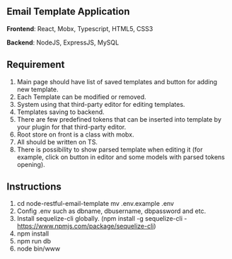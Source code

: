 ## Email Template Application

**Frontend**: React, Mobx, Typescript, HTML5, CSS3

**Backend**: NodeJS, ExpressJS, MySQL

## Requirement
1. Main page should have list of saved templates and button for adding new template.
2. Each Template can be modified or removed.
3. System using that third-party editor for editing templates.
4. Templates saving to backend.
5. There are few predefined tokens that can be inserted into template by your plugin for that third-party editor.
6. Root store on front is a class with mobx.
7. All should be written on TS.
8. There is possibility to show parsed template when editing it (for example, click on button in editor and some models with parsed tokens opening).


## Instructions
1. cd node-restful-email-template
   mv .env.example .env
2. Config .env such as dbname, dbusername, dbpassword and etc.
3. Install sequelize-cli globally. (npm install -g sequelize-cli - https://www.npmjs.com/package/sequelize-cli)
4. npm install
5. npm run db
6. node bin/www
